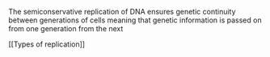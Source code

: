The semiconservative replication of DNA ensures genetic continuity between generations of cells meaning that genetic information is passed on from one generation from the next

[[Types of replication]]

